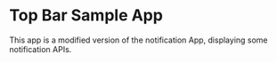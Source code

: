 Top Bar Sample App
===================


This app is a modified version of the notification App, displaying some notification APIs.